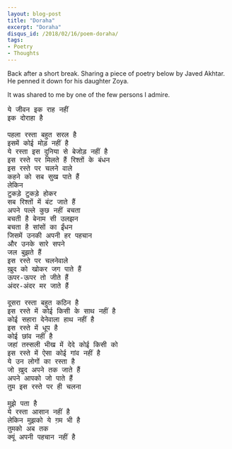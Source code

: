 ```yaml
---
layout: blog-post
title: "Doraha"
excerpt: "Doraha"
disqus_id: /2018/02/16/poem-doraha/
tags:
- Poetry
- Thoughts
---
```


Back after a short break. Sharing a piece of poetry below by Javed Akhtar. He penned it down for his daughter Zoya. 

It was shared to me by one of the few persons I admire.

<pre style="font-size:16px">
ये जीवन इक राह नहीं
इक दोराहा है

पहला रस्ता बहुत सरल है
इसमें कोई मोड़ नहीं है
ये रस्ता इस दुनिया से बेजोड़ नहीं है
इस रस्ते पर मिलते हैं रिश्तों के बंधन
इस रस्ते पर चलने वाले 
कहने को सब सुख पाते हैं
लेकिन
टुकड़े टुकड़े होकर 
सब रिश्तों में बंट जाते हैं
अपने पल्ले कुछ नहीं बचता
बचती है बेनाम सी उलझन
बचता है सांसों का ईंधन
जिसमें उनकी अपनी हर पहचान
और उनके सारे सपने
जल बुझते हैं
इस रस्ते पर चलनेवाले
ख़ुद को खोकर जग पाते हैं
ऊपर-ऊपर तो जीते हैं
अंदर-अंदर मर जाते हैं
 
दूसरा रस्ता बहुत कठिन है
इस रस्ते में कोई किसी के साथ नहीं है
कोई सहारा देनेवाला हाथ नहीं है
इस रस्ते में धूप है 
कोई छांव नहीं है
जहां तस्सली भीख में देदे कोई किसी को
इस रस्ते में ऐसा कोई गांव नहीं है
ये उन लोगों का रस्ता है
जो ख़ुद अपने तक जाते हैं
अपने आपको जो पाते हैं
तुम इस रस्ते पर ही चलना
 
मुझे पता है 
ये रस्ता आसान नहीं है
लेकिन मुझको ये ग़म भी है
तुमको अब तक 
क्यूं अपनी पहचान नहीं है
</pre>